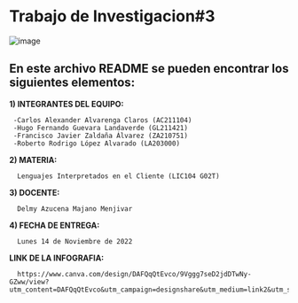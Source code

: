 # Trabajo de Investigacion#3
![image](https://user-images.githubusercontent.com/79995182/188522186-37932faa-4194-4c29-b288-f1530fa68e41.png)


 ## En este archivo README se pueden encontrar los siguientes elementos:
 
 **1) INTEGRANTES DEL EQUIPO:**

     -Carlos Alexander Alvarenga Claros (AC211104)
     -Hugo Fernando Guevara Landaverde (GL211421)
     -Francisco Javier Zaldaña Álvarez (ZA210751)
     -Roberto Rodrigo López Alvarado (LA203000)
     
 **2) MATERIA:**
      
      Lenguajes Interpretados en el Cliente (LIC104 G02T)
      
 **3) DOCENTE:**
      
      Delmy Azucena Majano Menjivar

 **4) FECHA DE ENTREGA:**
 
      Lunes 14 de Noviembre de 2022
      
 **LINK DE LA INFOGRAFIA:**
 
      https://www.canva.com/design/DAFQqQtEvco/9Vggg7seD2jdDTwNy-GZww/view?utm_content=DAFQqQtEvco&utm_campaign=designshare&utm_medium=link2&utm_source=sharebutton
      
